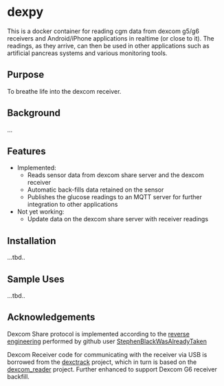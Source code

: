 # dexpy
This is a docker container for reading cgm data from dexcom g5/g6 receivers and Android/iPhone applications in realtime (or close to it). The readings, as they arrive, can then be used in other applications such as artificial pancreas systems and various monitoring tools.

## Purpose

To breathe life into the dexcom receiver.

## Background

...

## Features

- Implemented:
  - Reads sensor data from dexcom share server and the dexcom receiver
  - Automatic back-fills data retained on the sensor
  - Publishes the glucose readings to an MQTT server for further integration to other applications
- Not yet working:
  - Update data on the dexcom share server with receiver readings

## Installation

...tbd..

## Sample Uses

...tbd..

## Acknowledgements

Dexcom Share protocol is implemented according to the [reverse engineering](https://gist.github.com/StephenBlackWasAlreadyTaken/adb0525344bedade1e25) performed by github user [StephenBlackWasAlreadyTaken](https://gist.github.com/StephenBlackWasAlreadyTaken)

Dexcom Receiver code for communicating with the receiver via USB is borrowed from the [dexctrack](https://github.com/DexcTrack/dexctrack) project, which in turn is based on the [dexcom_reader](https://github.com/openaps/dexcom_reader) project. Further enhanced to support Dexcom G6 receiver backfill.